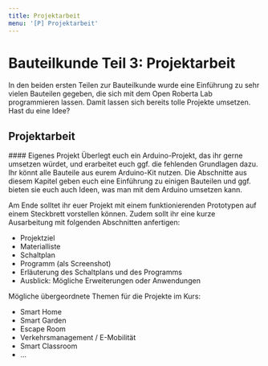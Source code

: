 ```yaml
---
title: Projektarbeit
menu: '[P] Projektarbeit'
---
```


# Bauteilkunde Teil 3: Projektarbeit

<style>
    body {
        --abk: 'BK-P';
    }
</style>

In den beiden ersten Teilen zur Bauteilkunde wurde eine Einführung zu sehr vielen Bauteilen gegeben, die sich mit dem Open Roberta Lab programmieren lassen. Damit lassen sich bereits tolle Projekte umsetzen. Hast du eine Idee?

## Projektarbeit

<div markdown="1" class="projekt">
#### Eigenes Projekt
Überlegt euch ein Arduino-Projekt, das ihr gerne umsetzen würdet, und erarbeitet euch ggf. die fehlenden Grundlagen dazu. Ihr könnt alle Bauteile aus eurem Arduino-Kit nutzen. Die Abschnitte aus diesem Kapitel geben euch eine Einführung zu einigen Bauteilen und ggf. bieten sie euch auch Ideen, was man mit dem Arduino umsetzen kann.

Am Ende solltet ihr euer Projekt mit einem funktionierenden Prototypen auf einem Steckbrett vorstellen können. Zudem sollt ihr eine kurze Ausarbeitung mit folgenden Abschnitten anfertigen:

  - Projektziel
  - Materialliste
  - Schaltplan
  - Programm (als Screenshot)
  - Erläuterung des Schaltplans und des Programms
  - Ausblick: Mögliche Erweiterungen oder Anwendungen
</div>

Mögliche übergeordnete Themen für die Projekte im Kurs:

  - Smart Home
  - Smart Garden
  - Escape Room
  - Verkehrsmanagement / E-Mobilität
  - Smart Classroom
  - …